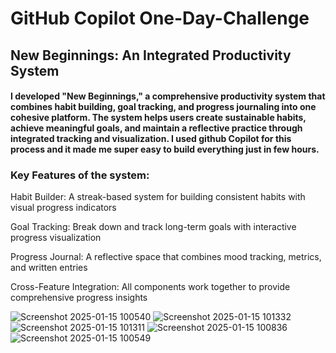<h1>GitHub Copilot One-Day-Challenge </h1>

<h2>New Beginnings: An Integrated Productivity System</h2>

<h4>I developed "New Beginnings," a comprehensive productivity system that combines habit building, goal tracking, and progress journaling into one cohesive platform. The system helps users create sustainable habits, achieve meaningful goals, and maintain a reflective practice through integrated tracking and visualization. I used github Copilot for this process and it made me super easy to build everything just in few hours.</h4>

<h3>Key Features of the system: </h3>

<p>Habit Builder: A streak-based system for building consistent habits with visual progress indicators</p>
<p>Goal Tracking: Break down and track long-term goals with interactive progress visualization</p>
<p>Progress Journal: A reflective space that combines mood tracking, metrics, and written entries</p>
<p>Cross-Feature Integration: All components work together to provide comprehensive progress insights</p>


![Screenshot 2025-01-15 100540](https://github.com/user-attachments/assets/53918a22-5c04-4b74-9187-248638540d76)
![Screenshot 2025-01-15 101332](https://github.com/user-attachments/assets/3912c76b-e8c7-4dbe-b88b-cfdaee2718cc)
![Screenshot 2025-01-15 101311](https://github.com/user-attachments/assets/8449fffc-b6c2-460f-b8df-299f9a27e71f)
![Screenshot 2025-01-15 100836](https://github.com/user-attachments/assets/36c38f5f-425f-450d-8076-ca23420e664f)
![Screenshot 2025-01-15 100549](https://github.com/user-attachments/assets/bd0b3101-4fa9-40b6-81de-1a3291cb8ebe)
